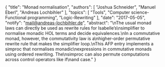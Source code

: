 {
    "title": "Monad normalisation",
    "authors": [
        "Joshua Schneider",
        "Manuel Eberl",
        "Andreas Lochbihler"
    ],
    "topics": [
        "Tools",
        "Computer science-Functional programming",
        "Logic-Rewriting"
    ],
    "date": "2017-05-05",
    "notify": "mail@andreas-lochbihler.de",
    "abstract": "\nThe usual monad laws can directly be used as rewrite rules for Isabelle’s\nsimplifier to normalise monadic HOL terms and decide equivalences.\nIn a commutative monad, however, the commutativity law is a\nhigher-order permutative rewrite rule that makes the simplifier loop.\nThis AFP entry implements a simproc that normalises monadic\nexpressions in commutative monads using ordered rewriting. The\nsimproc can also permute computations across control operators like if\nand case."
}